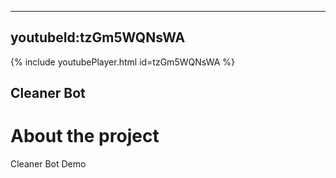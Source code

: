 
---
youtubeId:tzGm5WQNsWA
---

<!---
Include this next line in your .md for Youtube videos, make sure to put your video ID up there!

Example:     youtubeId: --b-9HrKK6w
-->

{% include youtubePlayer.html id=tzGm5WQNsWA %}


## Cleaner Bot


# About the project
Cleaner Bot Demo


